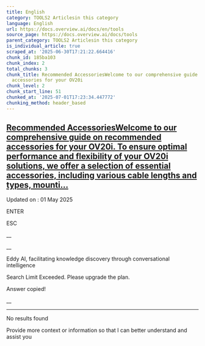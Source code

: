 ```yaml
---
title: English
category: TOOLS2 Articlesin this category
language: English
url: https://docs.overview.ai/docs/en/tools
source_page: https://docs.overview.ai/docs/tools
parent_category: TOOLS2 Articlesin this category
is_individual_article: true
scraped_at: '2025-06-30T17:21:22.664416'
chunk_id: 185ba103
chunk_index: 2
total_chunks: 3
chunk_title: Recommended AccessoriesWelcome to our comprehensive guide on recommended
  accessories for your OV20i
chunk_level: 2
chunk_start_line: 51
chunked_at: '2025-07-01T17:23:34.447772'
chunking_method: header_based
---
```


## [Recommended AccessoriesWelcome to our comprehensive guide on recommended accessories for your OV20i. To ensure optimal performance and flexibility of your OV20i solutions, we offer a selection of essential accessories, including various cable lengths and types, mounti...](/docs/recommended-accessories-2)

Updated on : 01 May 2025

ENTER

ESC

 __

__

Eddy AI, facilitating knowledge discovery through conversational intelligence

Search Limit Exceeded. Please upgrade the plan.

Answer copied\!

__

__ __

No results found

Provide more context or information so that I can better understand and assist you
